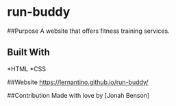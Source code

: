 # run-buddy

##Purpose
A website that offers fitness training services.

## Built With
*HTML
*CSS

##Website
https://lernantino.github.io/run-buddy/

##Contribution
Made with love by [Jonah Benson]
